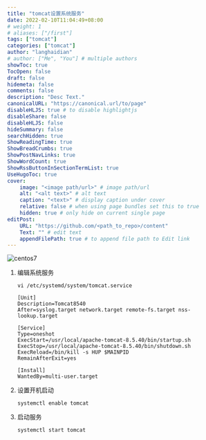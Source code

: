 ```yaml
---
title: "tomcat设置系统服务"
date: 2022-02-10T11:04:49+08:00 
# weight: 1
# aliases: ["/first"]
tags: ["tomcat"]
categories: ["tomcat"]
author: "langhaidian"
# author: ["Me", "You"] # multiple authors
showToc: true
TocOpen: false
draft: false
hidemeta: false
comments: false
description: "Desc Text."
canonicalURL: "https://canonical.url/to/page"
disableHLJS: true # to disable highlightjs
disableShare: false
disableHLJS: false
hideSummary: false
searchHidden: true
ShowReadingTime: true
ShowBreadCrumbs: true
ShowPostNavLinks: true
ShowWordCount: true
ShowRssButtonInSectionTermList: true
UseHugoToc: true
cover:
    image: "<image path/url>" # image path/url
    alt: "<alt text>" # alt text
    caption: "<text>" # display caption under cover
    relative: false # when using page bundles set this to true
    hidden: true # only hide on current single page
editPost:
    URL: "https://github.com/<path_to_repo>/content"
    Text: "" # edit text
    appendFilePath: true # to append file path to Edit link
---
```


![centos7](/img/install-centos-7-logo.png)

1. 编辑系统服务
    ```
    vi /etc/systemd/system/tomcat.service

    [Unit]
    Description=Tomcat8540
    After=syslog.target network.target remote-fs.target nss-lookup.target

    [Service]
    Type=oneshot
    ExecStart=/usr/local/apache-tomcat-8.5.40/bin/startup.sh
    ExecStop=/usr/local/apache-tomcat-8.5.40/bin/shutdown.sh
    ExecReload=/bin/kill -s HUP $MAINPID
    RemainAfterExit=yes

    [Install]
    WantedBy=multi-user.target
    ```

2.  设置开机启动
    ```
    systemctl enable tomcat
    ```

3. 启动服务
    ```
    systemctl start tomcat
    ```


